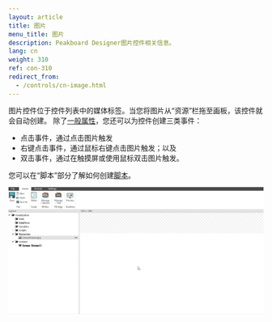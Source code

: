 ```yaml
---
layout: article
title: 图片
menu_title: 图片
description: Peakboard Designer图片控件相关信息。
lang: cn
weight: 310
ref: con-310
redirect_from:
  - /controls/cn-image.html
---
```


图片控件位于控件列表中的媒体标签。当您将图片从“资源”栏拖至画板，该控件就会自动创建。
除了[一般属性](/controls/en-general-properties.html)，您还可以为控件创建三类事件：
* 点击事件，通过点击图片触发
* 右键点击事件，通过鼠标右键点击图片触发；以及
* 双击事件，通过在触摸屏或使用鼠标双击图片触发。

您可以在“脚本”部分了解如何创建[脚本](/scripting/en-script-engine.html)。

![image_1](/assets/images/Controls/Picture/controls-picture01.gif)